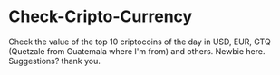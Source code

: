 # Check-Cripto-Currency
Check the value of the top 10 criptocoins of the day in USD, EUR, GTQ (Quetzale from Guatemala where I'm from) and others. Newbie here. Suggestions? thank you.
